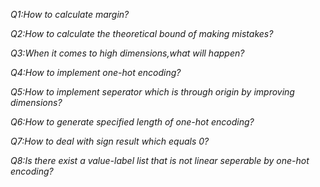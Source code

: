 *Q1:How to calculate margin?*

*Q2:How to calculate the theoretical bound of making mistakes?*

*Q3:When it comes to high dimensions,what will happen?*

*Q4:How to implement one-hot encoding?*

*Q5:How to implement seperator which is through origin by improving dimensions?*    

*Q6:How to generate specified length of one-hot encoding?*

*Q7:How to deal with sign result which equals 0?*

*Q8:Is there exist a value-label list that is not linear seperable by one-hot encoding?*
